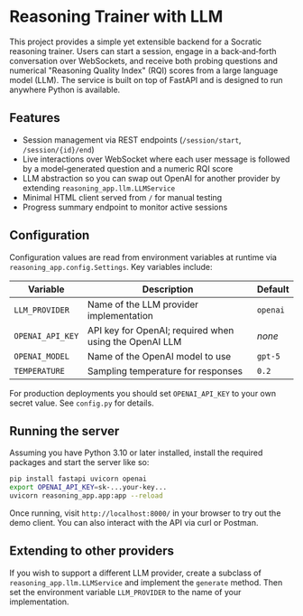 # Reasoning Trainer with LLM

This project provides a simple yet extensible backend for a Socratic reasoning trainer. Users can start a session, engage in a back‑and‑forth conversation over WebSockets, and receive both probing questions and numerical "Reasoning Quality Index" (RQI) scores from a large language model (LLM). The service is built on top of FastAPI and is designed to run anywhere Python is available.

## Features

- Session management via REST endpoints (`/session/start`, `/session/{id}/end`)
- Live interactions over WebSocket where each user message is followed by a model‑generated question and a numeric RQI score
- LLM abstraction so you can swap out OpenAI for another provider by extending `reasoning_app.llm.LLMService`
- Minimal HTML client served from `/` for manual testing
- Progress summary endpoint to monitor active sessions

## Configuration

Configuration values are read from environment variables at runtime via `reasoning_app.config.Settings`. Key variables include:

| Variable         | Description                                              | Default |
|------------------|----------------------------------------------------------|---------|
| `LLM_PROVIDER`   | Name of the LLM provider implementation                 | `openai` |
| `OPENAI_API_KEY` | API key for OpenAI; required when using the OpenAI LLM   | _none_ |
| `OPENAI_MODEL`   | Name of the OpenAI model to use                          | `gpt-5` |
| `TEMPERATURE`    | Sampling temperature for responses                       | `0.2` |

For production deployments you should set `OPENAI_API_KEY` to your own secret value. See `config.py` for details.

## Running the server

Assuming you have Python 3.10 or later installed, install the required packages and start the server like so:

```sh
pip install fastapi uvicorn openai
export OPENAI_API_KEY=sk-...your-key...
uvicorn reasoning_app.app:app --reload
```

Once running, visit `http://localhost:8000/` in your browser to try out the demo client. You can also interact with the API via curl or Postman.

## Extending to other providers

If you wish to support a different LLM provider, create a subclass of `reasoning_app.llm.LLMService` and implement the `generate` method. Then set the environment variable `LLM_PROVIDER` to the name of your implementation.

